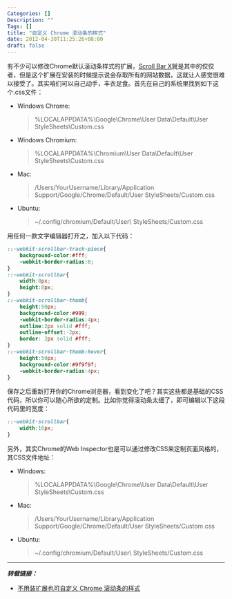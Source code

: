 ```yaml
---
Categories: []
Description: ""
Tags: []
title: "自定义 Chrome 滚动条的样式"
date: 2012-04-30T11:25:26+08:00
draft: false
---
```


有不少可以修改Chrome默认滚动条样式的扩展，[Scroll Bar X](https://chrome.google.com/webstore/detail/lagmbbmdlgjncefjognkcadapmmkmphe)就是其中的佼佼者，但是这个扩展在安装的时候提示说会存取所有的网站数据，这就让人感觉很难以接受了。其实咱们可以自己动手，丰衣足食。首先在自己的系统里找到如下这个.css文件：

- Windows Chrome:

    > %LOCALAPPDATA%\Google\Chrome\User Data\Default\User StyleSheets\Custom.css

- Windows Chromium:

    > %LOCALAPPDATA%\Chromium\User Data\Default\User StyleSheets\Custom.css

- Mac:

    > /Users/YourUsername/Library/Application Support/Google/Chrome/Default/User StyleSheets/Custom.css

- Ubuntu:

    > ~/.config/chromium/Default/User\ StyleSheets/Custom.css

用任何一款文字编辑器打开之，加入以下代码：

```css
::-webkit-scrollbar-track-piece{
	background-color:#fff;
	-webkit-border-radius:0;
}
::-webkit-scrollbar{
	width:8px;
	height:8px;
}
::-webkit-scrollbar-thumb{
	height:50px;
	background-color:#999;
	-webkit-border-radius:4px;
	outline:2px solid #fff;
	outline-offset:-2px;
	border: 2px solid #fff;
}
::-webkit-scrollbar-thumb:hover{
	height:50px;
	background-color:#9f9f9f;
	-webkit-border-radius:4px;
}
```

保存之后重新打开你的Chrome浏览器，看到变化了吧？其实这些都是基础的CSS代码，所以你可以随心所欲的定制。比如你觉得滚动条太细了，即可编辑以下这段代码里的宽度：

```css
::-webkit-scrollbar{
	width:16px;
}
```

另外，其实Chrome的Web Inspector也是可以通过修改CSS来定制页面风格的，其CSS文件地址：

- Windows:

    > %LOCALAPPDATA%\Google\Chrome\User Data\Default\User StyleSheets\Custom.css

- Mac:

    > /Users/YourUsername/Library/Application Support/Google/Chrome/Default/User StyleSheets/Custom.css

- Ubuntu:

    > ~/.config/chromium/Default/User\ StyleSheets/Custom.css

---

_**转载链接：**_  

- [不用装扩展也可自定义 Chrome 滚动条的样式](http://www.guao.hk/posts/resize-and-style-google-chrome-scroll-bar-without-extension.html)
